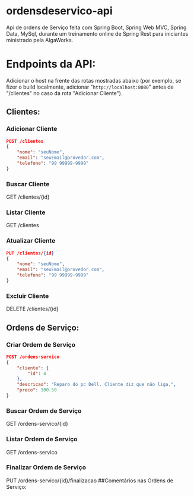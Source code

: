 # ordensdeservico-api
Api de ordens de Serviço feita com Spring Boot, Spring Web MVC, Spring Data, MySql, durante um treinamento online de Spring Rest para iniciantes ministrado pela AlgaWorks.

# Endpoints da API:
Adicionar o host na frente das rotas mostradas abaixo (por exemplo, se fizer o build localmente, adicionar "`http://localhost:8080`" antes de "/clientes" no caso da rota "Adicionar Cliente").
## Clientes:
### Adicionar Cliente
```json
POST /clientes
{
	"nome": "seuNome",
	"email": "seuEmail@provedor.com",
	"telefone": "99 99999-9999"
}
```
### Buscar Cliente
GET /clientes/{id}
### Listar Cliente
GET /clientes
### Atualizar Cliente
```json
PUT /clientes/{id}
{
	"nome": "seuNome",
	"email": "seuEmail@provedor.com",
	"telefone": "99 99999-9999"
}
```
### Excluir Cliente
DELETE /clientes/{id}
## Ordens de Serviço:
### Criar Ordem de Serviço
```json
POST /ordens-servico
{
	"cliente": {
		"id": 4
	},
	"descricao": "Reparo do pc Dell. Cliente diz que não liga.",
	"preco": 300.50
}
```
### Buscar Ordem de Serviço
GET /ordens-servico/{id}
### Listar Ordem de Serviço
GET /ordens-servico
### Finalizar Ordem de Serviço
PUT /ordens-servico/{id}/finalizacao
##Comentários nas Ordens de Serviço:












